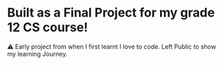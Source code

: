  # Built as a Final Project for my grade 12 CS course!
 ⚠️ Early project from when I first learnt I love to code. Left Public to show my learning Journey.
